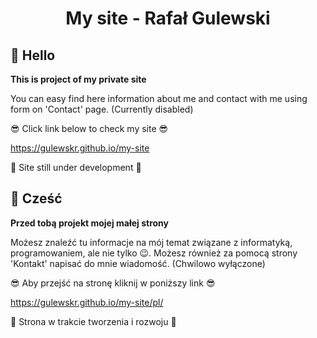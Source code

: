 <h1 align="center">
  My site - Rafał Gulewski
</h1>

## 👋 Hello
  **This is project of my private site**

  You can easy find here information about me and contact with me using form on 'Contact' page. (Currently disabled)

  😎 Click link below to check my site 😎

  https://gulewskr.github.io/my-site

  🚨 Site still under development 🚨
  
## 👋 Cześć
  **Przed tobą projekt mojej małej strony**

  Możesz znaleźć tu informacje na mój temat związane z informatyką, programowaniem, ale nie tylko 😉. Możesz również za pomocą strony 'Kontakt' napisać do mnie wiadomość. (Chwilowo wyłączone)
  
  😎 Aby przejść na stronę kliknij w poniższy link 😎
  
  https://gulewskr.github.io/my-site/pl/

  🚨 Strona w trakcie tworzenia i rozwoju 🚨
